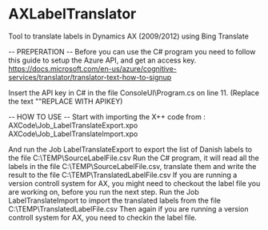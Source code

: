 # AXLabelTranslator
Tool to translate labels in Dynamics AX (2009/2012) using Bing Translate

-- PREPERATION --
Before you can use the C# program you need to follow this guide to setup the Azure API, and get an access key.
https://docs.microsoft.com/en-us/azure/cognitive-services/translator/translator-text-how-to-signup

Insert the API key in C# in the file ConsoleUI\Program.cs on line 11. (Replace the text ""REPLACE WITH APIKEY)

-- HOW TO USE --
Start with importing the X++ code from :
AXCode\Job_LabelTranslateExport.xpo
AXCode\Job_LabelTranslateImport.xpo

And run the Job LabelTranslateExport to export the list of Danish labels to the file C:\TEMP\SourceLabelFile.csv
Run the C# program, it will read all the labels in the file C:\TEMP\SourceLabelFile.csv, translate them and write the result to the file C:\TEMP\TranslatedLabelFile.csv
If you are running a version controll system for AX, you might need to checkout the label file you are working on, before you run the next step.
Run the Job LabelTranslateImport to import the translated labels from the file C:\TEMP\TranslatedLabelFile.csv
Then again if you are running a version controll system for AX, you need to checkin the label file.
